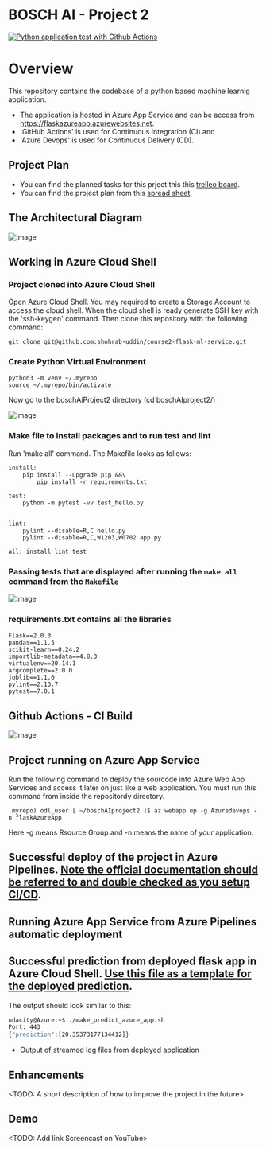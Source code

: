 # BOSCH AI - Project 2

[![Python application test with Github Actions](https://github.com/shohrab-uddin/boschAIproject2/actions/workflows/pythonapp.yml/badge.svg)](https://github.com/shohrab-uddin/boschAIproject2/actions/workflows/pythonapp.yml)

# Overview

This repository contains the codebase of a python based machine learnig application. 
- The application is hosted in Azure App Service and can be access from https://flaskazureapp.azurewebsites.net. 
- 'GitHub Actions' is used for Continuous Integration (CI) and 
- 'Azure Devops' is used for Continuous Delivery (CD).

## Project Plan

* You can find the planned tasks for this prject this this [trelleo board](https://trello.com/b/lTvxVyON/python-based-mla).
* You can find the project plan from this [spread sheet](https://docs.google.com/spreadsheets/d/16zQYVkjUZa6Vl1MJPTLpffWVv3kq7150AxSUnm7mKpg/edit?usp=sharing). 

## The Architectural Diagram

![image](https://user-images.githubusercontent.com/110354988/187008815-72ff04c7-9227-4892-a8e5-cf87b99eb949.png)

## Working in Azure Cloud Shell

### Project cloned into Azure Cloud Shell

Open Azure Cloud Shell. You may required to create a Storage Account to access the cloud shell. When the cloud shell is ready generate SSH key with the 'ssh-keygen' command. Then clone this repository with the following command:
```
git clone git@github.com:shohrab-uddin/course2-flask-ml-service.git
```

### Create Python Virtual Environment 
```
python3 -m venv ~/.myrepo
source ~/.myrepo/bin/activate
```
Now go to the boschAiProject2 directory (cd boschAIproject2/)

![image](https://user-images.githubusercontent.com/110354988/187009401-ec4f8f63-6ec0-4530-815a-a92ced8e9e00.png)

### Make file to install packages and to run test and lint
Run 'make all' command. The Makefile looks as follows:
```
install:
	pip install --upgrade pip &&\
		pip install -r requirements.txt

test:
	python -m pytest -vv test_hello.py


lint:
	pylint --disable=R,C hello.py
	pylint --disable=R,C,W1203,W0702 app.py

all: install lint test

```
### Passing tests that are displayed after running the `make all` command from the `Makefile`

![image](https://user-images.githubusercontent.com/110354988/187009590-57013d72-4090-4c4f-85b5-baec75bc2546.png)

### requirements.txt contains all the libraries 

```
Flask==2.0.3
pandas==1.1.5
scikit-learn==0.24.2
importlib-metadata==4.8.3
virtualenv==20.14.1
argcomplete==2.0.0
joblib==1.1.0
pylint==2.13.7
pytest==7.0.1

```

## Github Actions - CI Build ##
![image](https://user-images.githubusercontent.com/110354988/186958894-2cdb2df2-5f56-4342-8a3f-cac881035fcd.png)

## Project running on Azure App Service
Run the following command to deploy the sourcode into Azure Web App Services and access it later on just like a web application. You must run this command from inside the repositordy directory.

```
.myrepo) odl_user [ ~/boschAIproject2 ]$ az webapp up -g Azuredevops -n flaskAzureApp
```
Here -g means Rsource Group and -n means the name of your application. 

## Successful deploy of the project in Azure Pipelines.  [Note the official documentation should be referred to and double checked as you setup CI/CD](https://docs.microsoft.com/en-us/azure/devops/pipelines/ecosystems/python-webapp?view=azure-devops).



## Running Azure App Service from Azure Pipelines automatic deployment

## Successful prediction from deployed flask app in Azure Cloud Shell.  [Use this file as a template for the deployed prediction](https://github.com/udacity/nd082-Azure-Cloud-DevOps-Starter-Code/blob/master/C2-AgileDevelopmentwithAzure/project/starter_files/flask-sklearn/make_predict_azure_app.sh).
The output should look similar to this:

```bash
udacity@Azure:~$ ./make_predict_azure_app.sh
Port: 443
{"prediction":[20.35373177134412]}
```

* Output of streamed log files from deployed application

> 

## Enhancements

<TODO: A short description of how to improve the project in the future>

## Demo 

<TODO: Add link Screencast on YouTube>

